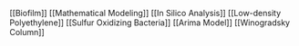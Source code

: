 [[Biofilm]]
[[Mathematical Modeling]]
[[In Silico Analysis]]
[[Low-density Polyethylene]]
[[Sulfur Oxidizing Bacteria]]
[[Arima Model]]
[[Winogradsky Column]]
